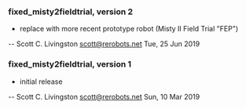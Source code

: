### fixed_misty2fieldtrial, version 2

  * replace with more recent prototype robot (Misty II Field Trial "FEP")

 -- Scott C. Livingston <scott@rerobots.net> Tue, 25 Jun 2019


### fixed_misty2fieldtrial, version 1

  * initial release

 -- Scott C. Livingston <scott@rerobots.net> Sun, 10 Mar 2019
